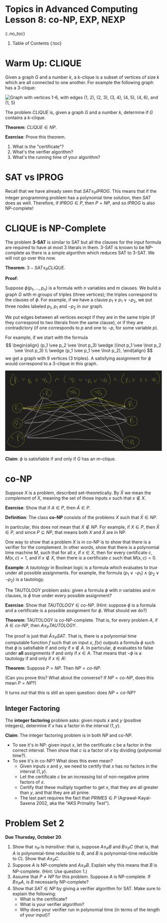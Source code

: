 # Topics in Advanced Computing Lesson 8: co-NP, EXP, NEXP
{:.no_toc}

1. Table of Contents
{:toc}

# Warm Up: CLIQUE

Given a graph $G$ and a number $k$, a $k$-clique is a subset of vertices of size $k$ which are all connected to one another. For example the following graph has a 3-clique:

<img src="https://upload.wikimedia.org/wikipedia/commons/thumb/8/86/6n-graf-clique.svg/2560px-6n-graf-clique.svg.png" alt="Graph with vertices 1-6, with edges (1, 2), (2, 3), (3, 4), (4, 5), (4, 6), and (1, 5)" />

The problem $CLIQUE$ is, given a graph $G$ and a number $k$, determine if $G$ contains a $k$-clique.

**Theorem**: $CLIQUE \in NP$.

**Exercise**: Prove this theorem.

1. What is the "certificate"?
2. What's the verifier algorithm?
3. What's the running time of your algorithm?

# SAT vs IPROG

Recall that we have already seen that $SAT \leq_P IPROG$. This means that if the integer programming problem has a polynomial time solution, then $SAT$ does as well. Therefore, if $IPROG \in P$, then $P = NP$, and so $IPROG$ is also NP-complete!

# CLIQUE is NP-Complete

The problem **3-SAT** is similar to SAT but all the clauses for the input formula are required to have at most 3 literals in them. 3-SAT is known to be NP-complete as there is a simple algorithm which reduces SAT to 3-SAT. We will not go over this now.

**Theorem**: $3-SAT \leq_P CLIQUE$.

**Proof**:

Suppose $\phi(p_1, \ldots, p_n)$ is a formula with $n$ variables and $m$ clauses. We build a graph $G$ with $m$ groups of triples (three vertices); the triples correspond to the clauses of $\phi$. For example, if we have a clause $p_1 \vee p_1 \vee \lnot p_2$, we put three nodes labeled $p_1$, $p_1$ and $\lnot p_2$ in our graph.

We put edges between all vertices except if they are in the same triple (if they correspond to two literals from the same clause), or if they are contradictory (if one corresponds to $p$ and one to $\lnot p$, for some variable $p$).

For example, if we start with the formula
$$
\begin{align}
(p_1 \vee p_2 \vee \lnot p_3) \wedge (\lnot p_1 \vee \lnot p_2 \vee \lnot p_3) \\
\wedge (p_1 \vee p_1 \vee \lnot p_2),
\end{align}
$$ we get a graph with 9 vertices (3 triples). A satisfying assignment for $\phi$ would correspond to a 3-clique in this graph.

<img class="noreverse" src="images/reduction.jpeg" alt="Example of a formula and the corresponding graph" />

**Claim**: $\phi$ is satisfiable if and only if $G$ has an $m$-clique.

# co-NP

Suppose $X$ is a problem, described set-theoretically. By $\bar{X}$ we mean the *complement* of $X$, meaning the set of those inputs $x$ such that $x \not \in X$.

**Exercise**: Show that if $A \in P$, then $\bar{A} \in P$.

**Definition**: The class **co-NP** consists of the problems $X$ such that $\bar{X} \in NP$.

In particular, this does not mean that $X \not \in NP$. For example, if $X \in P$, then $\bar{X} \in P$, and since $P \subseteq NP$, that means both $X$ and $\bar{X}$ are in NP.

One way to show that a problem $X$ is in co-NP is to show that there is a verifier for the complement. In other words, show that there is a polynomial time machine $M$, such that for all $x$, if $x \in X$, then for every certificate $c$, $M(x, c) = 1$, and if $x \not \in X$, then there is a certificate $c$ such that $M(x, c) = 0$.

**Example**: A *tautology* in Boolean logic is a formula which evaluates to *true* under all possible assignments. For example, the formula $(p_1 \vee \lnot p_1) \wedge (p_2 \vee \lnot p_2)$ is a tautology.

The TAUTOLOGY problem asks: given a formula $\phi$ with $n$ variables and $m$ clauses, is $\phi$ true under every possible assignment?

**Exercise**: Show that $TAUTOLOGY \in co$-$NP$. (Hint: suppose $\phi$ is a formula and a certificate is a possible assignment for $\phi$. What should we do?)

**Theorem**: TAUTOLOGY is co-NP-complete. That is, for every problem $A$, if $A \in co$-$NP$, then $A \leq_P TAUTOLOGY$.

The proof is just that $\bar{A} \leq_P SAT$. That is, there is a polynomial time computable function $f$ such that on input $x$, $f(x)$ outputs a formula $\phi$ such that $\phi$ is satisfiable if and only if $x \not \in A$. In particular, $\phi$ evaluates to false under **all** assignments if and only if $x \in A$. That means that $\lnot \phi$ is a tautology if and only if $x \in A$!

**Theorem**: Suppose $P = NP$. Then $NP = co$-$NP$.

(Can you prove this? What about the converse? If $NP = co$-$NP$, does this mean $P = NP$?)

It turns out that this is still an open question: does $NP = co$-NP?

## Integer Factoring

The **integer factoring** problem asks: given inputs $x$ and $y$ (positive integers), determine if $x$ has a factor in the interval $(1, y)$.

**Claim**: The integer factoring problem is in both NP and co-NP.

* To see it's in NP: given input $x$, let the certificate $c$ be a factor in the correct interval. Then show that $c$ is a factor of $x$ by dividing (polynomial time?).
* To see it's in co-NP? What does this even mean?
   * Given inputs $x$ and $y$, we need to certify that $x$ has *no* factors in the interval $(1, y)$.
   * Let the certificate $c$ be an increasing list of non-negative prime factors of $x$.
   * Certify that these multiply together to get $x$, that they are all greater than $y$, and that they are all prime.
   * The last part requires the fact that $PRIMES \in P$ (Agrawal-Kayal-Saxena 2002, aka the "AKS Primality Test").

# Problem Set 2

**Due Thursday, October 20**.

1. Show that $\leq_P$ is *transitive*: that is, suppose $A \leq_P B$ and $B \leq_P C$ (that is, that $A$ is polynomial-time reducible to $B$, and $B$ is polynomial-time reducible to $C$). Show that $A \leq_P C$.
2. Suppose $A$ is NP-complete and $A \leq_P B$. Explain why this means that $B$ is NP-complete. (Hint: Use question 1.)
3. Assume that $P \neq NP$ for this problem. Suppose $A$ is NP-complete. If $B \leq_P A$, is $B$ necessarily NP-complete?
4. Show that $SAT \in NP$ by giving a verifier algorithm for SAT. Make sure to explain the following:
   * What is the certificate?
   * What is your verifier algorithm?
   * Why does your verifier run in polynomial time (in terms of the length of your input)?
